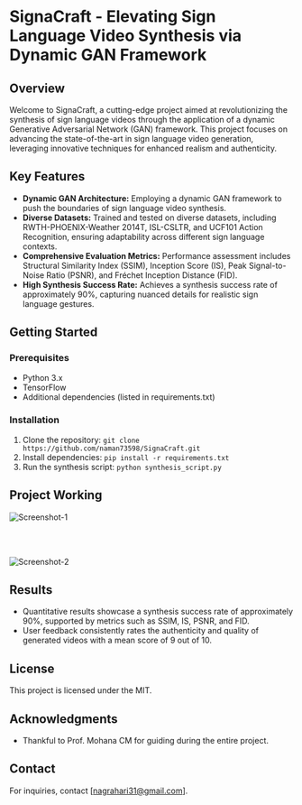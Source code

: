 # SignaCraft - Elevating Sign Language Video Synthesis via Dynamic GAN Framework

## Overview

Welcome to SignaCraft, a cutting-edge project aimed at revolutionizing the synthesis of sign language videos through the application of a dynamic Generative Adversarial Network (GAN) framework. This project focuses on advancing the state-of-the-art in sign language video generation, leveraging innovative techniques for enhanced realism and authenticity.

## Key Features

- **Dynamic GAN Architecture:** Employing a dynamic GAN framework to push the boundaries of sign language video synthesis.
- **Diverse Datasets:** Trained and tested on diverse datasets, including RWTH-PHOENIX-Weather 2014T, ISL-CSLTR, and UCF101 Action Recognition, ensuring adaptability across different sign language contexts.
- **Comprehensive Evaluation Metrics:** Performance assessment includes Structural Similarity Index (SSIM), Inception Score (IS), Peak Signal-to-Noise Ratio (PSNR), and Fréchet Inception Distance (FID).
- **High Synthesis Success Rate:** Achieves a synthesis success rate of approximately 90%, capturing nuanced details for realistic sign language gestures.

## Getting Started

### Prerequisites

- Python 3.x
- TensorFlow
- Additional dependencies (listed in requirements.txt)

### Installation

1. Clone the repository: `git clone https://github.com/naman73598/SignaCraft.git`
2. Install dependencies: `pip install -r requirements.txt`
3. Run the synthesis script: `python synthesis_script.py`

## Project Working
![Screenshot-1](SignaCraft-Elevating-Sign-language-video-synthesis-via-Dynamic-GAN-Framework/proj1.jpg)

<br>
<br>

![Screenshot-2](SignaCraft-Elevating-Sign-language-video-synthesis-via-Dynamic-GAN-Framework/proj2.jpg)



## Results

- Quantitative results showcase a synthesis success rate of approximately 90%, supported by metrics such as SSIM, IS, PSNR, and FID.
- User feedback consistently rates the authenticity and quality of generated videos with a mean score of 9 out of 10.



## License

This project is licensed under the MIT.

## Acknowledgments

- Thankful to Prof. Mohana CM for guiding during the entire project.

## Contact

For inquiries, contact [nagrahari31@gmail.com].



